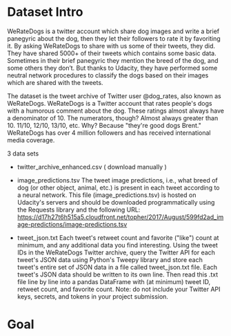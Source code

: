 # Dataset Intro
WeRateDogs is a twitter account which share dog images and write a brief panegyric about the dog, then they let their followers to rate it by favoriting it. By asking WeRateDogs to share with us some of their tweets, they did. They have shared 5000+ of their tweets which contains some basic data. Sometimes in their brief panegyric they mention the breed of the dog, and some others they don’t. But thanks to Udacity, they have performed some neutral network procedures to classify the dogs based on their images which are shared with the tweets.

The dataset is the tweet archive of Twitter user @dog_rates, also known as WeRateDogs. WeRateDogs is a Twitter account that rates people's dogs with a humorous comment about the dog. These ratings almost always have a denominator of 10. The numerators, though? Almost always greater than 10. 11/10, 12/10, 13/10, etc. Why? Because "they're good dogs Brent." WeRateDogs has over 4 million followers and has received international media coverage.

3 data sets

- twitter_archive_enhanced.csv ( download manually )

- image_predictions.tsv The tweet image predictions, i.e., what breed of dog (or other object, animal, etc.) is present in each tweet according to a neural network. This file (image_predictions.tsv) is hosted on Udacity's servers and should be downloaded programmatically using the Requests library and the following URL: https://d17h27t6h515a5.cloudfront.net/topher/2017/August/599fd2ad_image-predictions/image-predictions.tsv

- tweet_json.txt Each tweet's retweet count and favorite ("like") count at minimum, and any additional data you find interesting. Using the tweet IDs in the WeRateDogs Twitter archive, query the Twitter API for each tweet's JSON data using Python's Tweepy library and store each tweet's entire set of JSON data in a file called tweet_json.txt file. Each tweet's JSON data should be written to its own line. Then read this .txt file line by line into a pandas DataFrame with (at minimum) tweet ID, retweet count, and favorite count. Note: do not include your Twitter API keys, secrets, and tokens in your project submission.

# Goal
